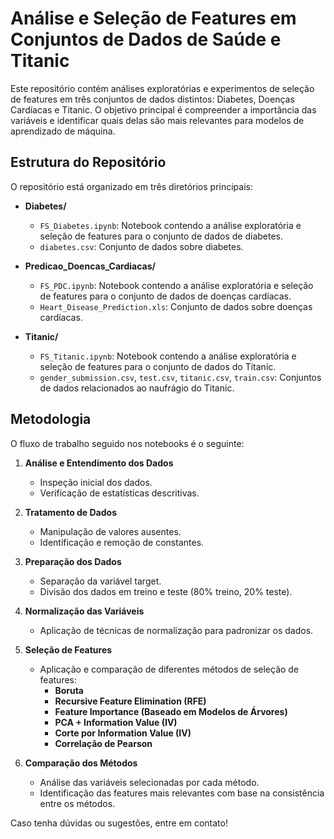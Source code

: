 # Análise e Seleção de Features em Conjuntos de Dados de Saúde e Titanic

Este repositório contém análises exploratórias e experimentos de seleção de features em três conjuntos de dados distintos: Diabetes, Doenças Cardíacas e Titanic. O objetivo principal é compreender a importância das variáveis e identificar quais delas são mais relevantes para modelos de aprendizado de máquina.

## Estrutura do Repositório

O repositório está organizado em três diretórios principais:

- **Diabetes/**
  - `FS_Diabetes.ipynb`: Notebook contendo a análise exploratória e seleção de features para o conjunto de dados de diabetes.
  - `diabetes.csv`: Conjunto de dados sobre diabetes.

- **Predicao_Doencas_Cardiacas/**
  - `FS_PDC.ipynb`: Notebook contendo a análise exploratória e seleção de features para o conjunto de dados de doenças cardíacas.
  - `Heart_Disease_Prediction.xls`: Conjunto de dados sobre doenças cardíacas.

- **Titanic/**
  - `FS_Titanic.ipynb`: Notebook contendo a análise exploratória e seleção de features para o conjunto de dados do Titanic.
  - `gender_submission.csv`, `test.csv`, `titanic.csv`, `train.csv`: Conjuntos de dados relacionados ao naufrágio do Titanic.

## Metodologia

O fluxo de trabalho seguido nos notebooks é o seguinte:

1. **Análise e Entendimento dos Dados**
   - Inspeção inicial dos dados.
   - Verificação de estatísticas descritivas.
   
2. **Tratamento de Dados**
   - Manipulação de valores ausentes.
   - Identificação e remoção de constantes.
   
3. **Preparação dos Dados**
   - Separação da variável target.
   - Divisão dos dados em treino e teste (80% treino, 20% teste).
   
4. **Normalização das Variáveis**
   - Aplicação de técnicas de normalização para padronizar os dados.
   
5. **Seleção de Features**
   - Aplicação e comparação de diferentes métodos de seleção de features:
     - **Boruta**
     - **Recursive Feature Elimination (RFE)**
     - **Feature Importance (Baseado em Modelos de Árvores)**
     - **PCA + Information Value (IV)**
     - **Corte por Information Value (IV)**
     - **Correlação de Pearson**
   
6. **Comparação dos Métodos**
   - Análise das variáveis selecionadas por cada método.
   - Identificação das features mais relevantes com base na consistência entre os métodos.

Caso tenha dúvidas ou sugestões, entre em contato!

